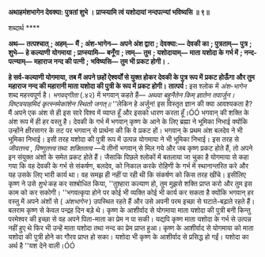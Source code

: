 **अथाहमंशभागेन देवक्या: पुत्रतां शुभे ।** **प्राप्स्यामि त्वं यशोदायां नन्दपत्न्यां भविष्यसि ॥ ९॥** 

शब्दार्थ **** 

**अथ—** **तत्पश्चात्** **; अहम्—** **मैं** **; अंश-भागेन—** **अपने अंश द्वारा** **; देवक्या:—** **देवकी का** **; पुत्रताम्—** **पुत्र** **; शुभे—** **हे कल्याणी** **योगमाया** **; प्राप्स्यामि—** **बनूँगा** **; त्वम्—** **तुम** **; यशोदायाम्—** **माता यशोदा के गर्भ में** **; नन्द-पत्न्याम्—** **महाराज नन्द की पत्नी** **;** **भविष्यसि—** **तुम भी प्रकट होगी।** **.** 

**हे सर्व-कल्याणी योगमाया, तब मैं अपने छहों ऐश्वर्यों से युक्त होकर देवकी के पुत्र रूप में** **प्रकट होऊँगा और तुम महाराज नन्द की महारानी माता यशोदा की पुत्री के रूप में प्रकट होगी।** **तात्पर्य :** इस श्लोक में *अंश-भागेन* शब्द महत्त्वपूर्ण है। *भगवद्गीता* (.४२) में भगवान् कहते हैं— *अथवा बहुनैतेन किम् ज्ञातेन तवार्जुन।* *विष्टवयाहमिदं कृत्स्नमेकांशेन स्थितो जगत्॥* ''लेकिन हे अर्जुन! इस विस्तृत ज्ञान की क्या आवश्यकता है? मैं अपने एक अंश से ही इस सारे विश्व में व्याप्त हूँ और इसको धारण करता हूँ।ÓÓ भगवान् की शक्ति के अंश रूप में ही हर वस्तु है। देवकी के गर्भ में भगवान् कृष्ण के आने के लिए ब्रह्मा ने भूमिका निभाई क्योंकि उन्होंने क्षीरसागर के तट पर भगवान् से प्रार्थना की कि वे प्रकट हों। भगवान् के प्रथम अंश बलदेव ने भी भूमिका निभाई। इसी तरह यशोदा की पुत्री रूप में उत्पन्न योगमाया ने भी भूमिका निभाई। इस तरह से *जीवतत्त्व* , *विष्णुतत्त्व* तथा *शक्तितत्व* —ये तीनों भगवान् से मिल गये और जब कृष्ण प्रकट होते हैं, तो अपने इन संयुक्त अंशों के समेत प्रकट होते हैं। जैसाकि पिछले श्लोकों में बतलाया जा चुका है योगमाया से कहा गया कि वह देवकी के गर्भ से संकर्षण, बलदेव, को निकाल करके रोहिणी के गर्भ में स्थानान्तरित करे और यह उसके लिए भारी कार्य था। वह समझ ही नहीं पा रही थी कि संकर्षण को किस तरह खींचे। इसीलिए कृष्ण ने उसे *शुभे* कह कर सश्बोधित किया, ''तुश्हारा कल्याण हो, तुम मुझसे शक्ति प्राप्त करो और तुम इस काम को कर सकोगी। ''भगवत्कृपा होने पर कोई भी व्यक्ति कोई भी कार्य कर सकता है क्योंकि भगवान् हर वस्तु में अपने अंशों से ( *अंशभागेन* ) उपस्थित रहते हैं और उसे अपनी परम इच्छा से घटाते-बढ़ाते रहते हैं। बलराम कृष्ण से केवल पन्द्रह दिन बड़े थे। कृष्ण के आशीर्वाद से योगमाया माता यशोदा की पुत्री बनी किन्तु परमेश्वर की इच्छा से वह अपने पिता-माता का प्रेम न पा सकी। यद्यपि कृष्ण माता यशोदा के गर्भ से उत्पन्न नहीं हुए थे फिर भी उन्हें माता यशोदा तथा नन्द का प्रेम प्राप्त हुआ। कृष्ण के आशीर्वाद से योगमाया को माता यशोदा की पुत्री होने का गौरव प्राप्त हो सका। यशोदा भी कृष्ण के आशीर्वाद से प्रसिद्ध हो गईं। यशोदा का अर्थ है ''यश देने वाली।ÓÓ  